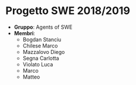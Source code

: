 # Progetto SWE 2018/2019

* __Gruppo__: Agents of SWE
* __Membri__:
  * Bogdan Stanciu
  * Chilese Marco
  * Mazzalovo Diego
  * Segna Carlotta
  * Violato Luca
  * Marco
  * Matteo
